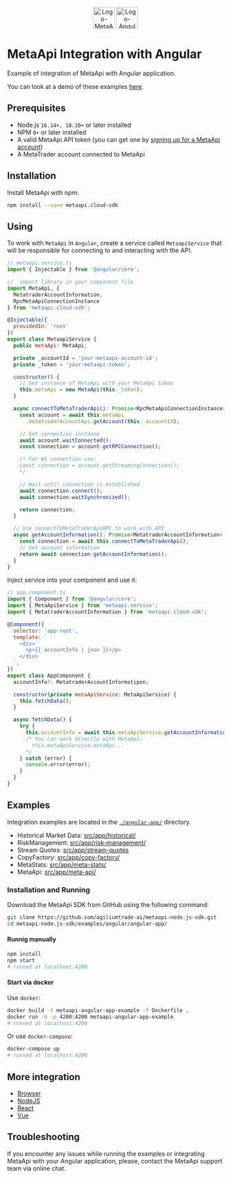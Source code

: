 <div align="center">
  <img src="https://metaapi.cloud/favicon.ico" alt="Logo-MetaApi" width="50" height="50"/> 
  <img src="https://angular.io/assets/images/favicons/favicon.ico" alt="Logo-Angular" width="50" height="50"/>
</div>

# MetaApi Integration with Angular

Example of integration of MetaApi with Angular application.

You can look at a demo of these examples [here](https://youtu.be/O4XmyMh1ozg).

## Prerequisites

- Node.js `16.14+, 18.10+` or later installed
- NPM `8+` or later installed
- A valid MetaApi API token (you can get one by [signing up for a MetaApi account](https://app.metaapi.cloud/api-access/generate-token))
- A MetaTrader account connected to MetaApi

## Installation

Install MetaApi with npm:

```bash
npm install --save metaapi.cloud-sdk
```

## Using

To work with `MetaApi` in `Angular`, create a service called `MetaapiService` that will be responsible for connecting to and interacting with the API.

``` javascript
// metaapi.service.ts
import { Injectable } from '@angular/core';

//  import library in your component file
import MetaApi, { 
  MetatraderAccountInformation, 
  RpcMetaApiConnectionInstance
} from 'metaapi.cloud-sdk';

@Injectable({
  providedIn: 'root'
})
export class MetaapiService {
  public metaApi: MetaApi;

  private _accountId = 'your-metaapi-account-id';
  private _token = 'your-metaapi-token';

  constructor() {
    // Get instance of MetaApi with your MetaApi token
    this.metaApi = new MetaApi(this._token);
  }

  async connectToMetaTraderApi(): Promise<RpcMetaApiConnectionInstance> {
    const account = await this.metaApi
      .metatraderAccountApi.getAccount(this._accountId);

    // Get connection instance
    await account.waitConnected();
    const connection = account.getRPCConnection();

    /* For WS connection use:
    const connection = account.getStreamingConnection();
    */ 

    // Wait until connection is established
    await connection.connect();
    await connection.waitSynchronized();

    return connection;
  }

  // Use connectToMetaTraderApiRPC to work with API
  async getAccountInformation(): Promise<MetatraderAccountInformation> {
    const connection = await this.connectToMetaTraderApi();
    // Get account information
    return await connection.getAccountInformation();
  }
}
```

Inject service into your component and use it:

``` javascript
// app.component.ts
import { Component } from '@angular/core';
import { MetaApiService } from 'metaapi.service';
import { MetatraderAccountInformation } from 'metaapi.cloud-sdk';

@Component({
  selector: 'app-root',
  template: `
    <div>
      <p>{{ accountInfo | json }}</p>
    </div>
  `,
})
export class AppComponent {
  accountInfo?: MetatraderAccountInformatipon;

  constructor(private metaApiService: MetaApiService) {
    this.fetchData();
  }

  async fetchData() {
    try {
      this.accountInfo = await this.metaApiService.getAccountInformation();
      /* You can work directly with MetaApi:
        this.metaApiService.metaApi...
      */
    } catch (error) {
      console.error(error);
    }
  }
}
```

## Examples

Integration examples are located in the [`./angular-app/`](./angular-app/) directory.

- Historical Market Data: [src/app/historical/](./angular-app/src/app/historical)
- RiskManagement: [src/app/risk-management/](./angular-app/src/app/risk-management)
- Stream Quotes: [src/app/stream-quotes](./angular-app/src/app/stream-quotes)
- CopyFactory: [src/app/copy-factory/](./angular-app/src/app/copy-factory)
- MetaStats: [src/app/meta-stats/](./angular-app/src/app/meta-stats)
- MetaApi: [src/app/meta-api/](./angular-app/src/app/meta-api)

### Installation and Running

Download the MetaApi SDK from GitHub using the following command:

```bash
git clone https://github.com/agiliumtrade-ai/metaapi-node.js-sdk.git
cd metaapi-node.js-sdk/examples/angular/angular-app/
```

#### Runnig manually

```bash
npm install
npm start
# runned at localhost:4200
```

#### Start via docker

Use `docker`:

```bash
docker build -t metaapi-angular-app-example -f Dockerfile .
docker run -d -p 4200:4200 metaapi-angular-app-example
# runned at localhost:4200
```

Or use `docker-compose`:

```bash
docker-compose up
# runned at localhost:4200
```

## More integration

- [Browser](./../browser)
- [NodeJS](./../node)
- [React](./../react)
- [Vue](./../vue)

## Troubleshooting

If you encounter any issues while running the examples or integrating MetaApi with your Angular application, please, contact the MetaApi support team via online chat.
